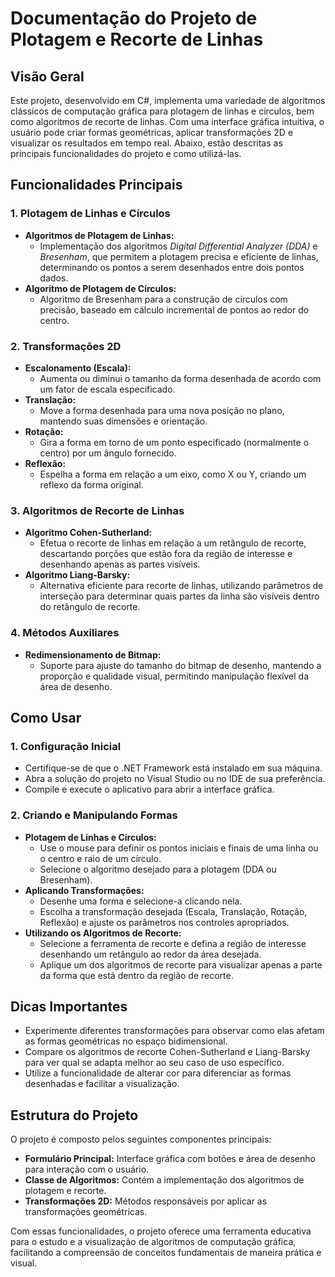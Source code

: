 
# Documentação do Projeto de Plotagem e Recorte de Linhas

## Visão Geral
Este projeto, desenvolvido em C#, implementa uma variedade de algoritmos clássicos de computação gráfica para plotagem de linhas e círculos, bem como algoritmos de recorte de linhas. Com uma interface gráfica intuitiva, o usuário pode criar formas geométricas, aplicar transformações 2D e visualizar os resultados em tempo real. Abaixo, estão descritas as principais funcionalidades do projeto e como utilizá-las.

## Funcionalidades Principais

### 1. **Plotagem de Linhas e Círculos**
- **Algoritmos de Plotagem de Linhas:**
  - Implementação dos algoritmos *Digital Differential Analyzer (DDA)* e *Bresenham*, que permitem a plotagem precisa e eficiente de linhas, determinando os pontos a serem desenhados entre dois pontos dados.
- **Algoritmo de Plotagem de Círculos:**
  - Algoritmo de Bresenham para a construção de círculos com precisão, baseado em cálculo incremental de pontos ao redor do centro.

### 2. **Transformações 2D**
- **Escalonamento (Escala):**
  - Aumenta ou diminui o tamanho da forma desenhada de acordo com um fator de escala especificado.
- **Translação:**
  - Move a forma desenhada para uma nova posição no plano, mantendo suas dimensões e orientação.
- **Rotação:**
  - Gira a forma em torno de um ponto especificado (normalmente o centro) por um ângulo fornecido.
- **Reflexão:**
  - Espelha a forma em relação a um eixo, como X ou Y, criando um reflexo da forma original.

### 3. **Algoritmos de Recorte de Linhas**
- **Algoritmo Cohen-Sutherland:**
  - Efetua o recorte de linhas em relação a um retângulo de recorte, descartando porções que estão fora da região de interesse e desenhando apenas as partes visíveis.
- **Algoritmo Liang-Barsky:**
  - Alternativa eficiente para recorte de linhas, utilizando parâmetros de interseção para determinar quais partes da linha são visíveis dentro do retângulo de recorte.

### 4. **Métodos Auxiliares**
- **Redimensionamento de Bitmap:**
  - Suporte para ajuste do tamanho do bitmap de desenho, mantendo a proporção e qualidade visual, permitindo manipulação flexível da área de desenho.

## Como Usar

### 1. **Configuração Inicial**
- Certifique-se de que o .NET Framework está instalado em sua máquina.
- Abra a solução do projeto no Visual Studio ou no IDE de sua preferência.
- Compile e execute o aplicativo para abrir a interface gráfica.

### 2. **Criando e Manipulando Formas**
- **Plotagem de Linhas e Círculos:**
  - Use o mouse para definir os pontos iniciais e finais de uma linha ou o centro e raio de um círculo.
  - Selecione o algoritmo desejado para a plotagem (DDA ou Bresenham).
- **Aplicando Transformações:**
  - Desenhe uma forma e selecione-a clicando nela.
  - Escolha a transformação desejada (Escala, Translação, Rotação, Reflexão) e ajuste os parâmetros nos controles apropriados.
- **Utilizando os Algoritmos de Recorte:**
  - Selecione a ferramenta de recorte e defina a região de interesse desenhando um retângulo ao redor da área desejada.
  - Aplique um dos algoritmos de recorte para visualizar apenas a parte da forma que está dentro da região de recorte.

## Dicas Importantes
- Experimente diferentes transformações para observar como elas afetam as formas geométricas no espaço bidimensional.
- Compare os algoritmos de recorte Cohen-Sutherland e Liang-Barsky para ver qual se adapta melhor ao seu caso de uso específico.
- Utilize a funcionalidade de alterar cor para diferenciar as formas desenhadas e facilitar a visualização.

## Estrutura do Projeto

O projeto é composto pelos seguintes componentes principais:
- **Formulário Principal:** Interface gráfica com botões e área de desenho para interação com o usuário.
- **Classe de Algoritmos:** Contém a implementação dos algoritmos de plotagem e recorte.
- **Transformações 2D:** Métodos responsáveis por aplicar as transformações geométricas.

Com essas funcionalidades, o projeto oferece uma ferramenta educativa para o estudo e a visualização de algoritmos de computação gráfica, facilitando a compreensão de conceitos fundamentais de maneira prática e visual.
